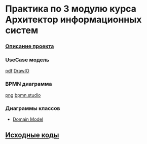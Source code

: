 # Практика по 3 модулю курса Архитектор информационных систем

### [Описание проекта](SolutionInfo.md)

### UseCase модель
 [pdf](UseCase/Use%20Case%20модель%20процесса%20закупа%20оборудования.pdf) [DrawIO](https://drive.google.com/file/d/10fble6OpYkfgwgVsxxwJbjH2hwy24lnA/view?usp=sharing)
 
### BPMN диаграмма
 [png](/BPMN/BPMN-Temp.png)  [bpmn.studio](https://bpmn.studio/s/M6bdZq3)
 
### Диаграммы классов
- [Domain Model](ClassDiagram/DomainModel.pdf)

## [Исходные коды](App/)
 